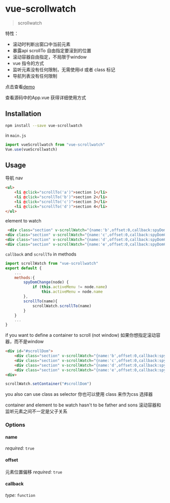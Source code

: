 # vue-scrollwatch

> scrollwatch

特性：
- 滚动时判断出窗口中当前元素
- 暴露api scrollTo  自由指定要滚到的位置
- 滚动容器自由指定，不局限于window
- vue 指令的方式
- 监听元素没有任何限制，无需使用id 或者 class 标记
- 导航列表没有任何限制

点击查看[demo](https://desdesdesgo.github.io/vue-scrollwatch/)
 

查看源码中的App.vue 获得详细使用方式
## Installation

```bash
npm install --save vue-scrollwatch
```

in `main.js`
```js 
import vueScrollwatch from "vue-scrollwatch"
Vue.use(vueScrollwatch)
```

## Usage
导航 
nav
```html
<ul>
    <li @click="scrollTo('a')">section 1</li>
    <li @click="scrollTo('b')">section 2</li>
    <li @click="scrollTo('c')">section 3</li>
    <li @click="scrollTo('d')">section 4</li>
</ul>

```

element to watch

```html
 <div class="section" v-scrollWatch="{name:'b',offset:0,callback:spyDomChange}">scetcion 1</div>
<div class="section" v-scrollWatch="{name:'c',offset:0,callback:spyDomChange}">scetcion 2</div>
<div class="section" v-scrollWatch="{name:'d',offset:0,callback:spyDomChange}">scetcion 3</div>
<div class="section" v-scrollWatch="{name:'e',offset:0,callback:spyDomChange}">scetcion 4</div>

```

`callback` and `scrollTo` in methods
```js 
import scrollWatch from "vue-scrollwatch"
export default {
    ...
    methods:{
        spyDomChange(node) {
            if (this.activeMenu != node.name)
                this.activeMenu = node.name
        },
        scrollTo(name){
            scrollWatch.scrollTo(name)
        }
    }
    ...
}

```


if you want to define a container to scroll (not window)
如果你想指定滚动容器，而不是window 

```html
<div id="#scrollDom">
    <div class="section" v-scrollWatch="{name:'b',offset:0,callback:spyDomChange}">scetcion 1</div>
    <div class="section" v-scrollWatch="{name:'c',offset:0,callback:spyDomChange}">scetcion 2</div>
    <div class="section" v-scrollWatch="{name:'d',offset:0,callback:spyDomChange}">scetcion 3</div>
    <div class="section" v-scrollWatch="{name:'e',offset:0,callback:spyDomChange}">scetcion 4</div>
<div>
```


```js 
scrollWatch.setContainer("#scrollDom")
```
you also can use class as selector
你也可以使用 class 来作为css 选择器

container and element to be watch hasn't to be father and sons
滚动容器和监听元素之间不一定是父子关系


### Options
#### name
*required:* `true` 

#### offset
元素位置偏移
*required:* `true` 

#### callback
*type:* `function`
